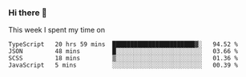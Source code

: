 ### Hi there 👋

<!--
**qiruohan/qiruohan** is a ✨ _special_ ✨ repository because its `README.md` (this file) appears on your GitHub profile.

Here are some ideas to get you started:

- 🔭 I’m currently working on ...
- 🌱 I’m currently learning ...
- 👯 I’m looking to collaborate on ...
- 🤔 I’m looking for help with ...
- 💬 Ask me about ...
- 📫 How to reach me: ...
- 😄 Pronouns: ...
- ⚡ Fun fact: ...
-->

This week I spent my time on 
<!--START_SECTION:waka-->
```text
TypeScript   20 hrs 59 mins  ███████████████████████▓░   94.52 % 
JSON         48 mins         █░░░░░░░░░░░░░░░░░░░░░░░░   03.66 % 
SCSS         18 mins         ▒░░░░░░░░░░░░░░░░░░░░░░░░   01.36 % 
JavaScript   5 mins          ░░░░░░░░░░░░░░░░░░░░░░░░░   00.39 % 
```
<!--END_SECTION:waka-->
